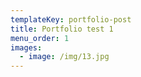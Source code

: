 ```yaml
---
templateKey: portfolio-post
title: Portfolio test 1
menu_order: 1
images:
  - image: /img/13.jpg
---
```

